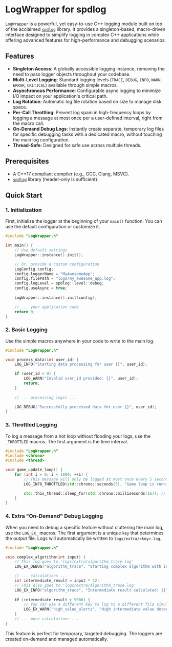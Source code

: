 # LogWrapper for spdlog

`LogWrapper` is a powerful, yet easy-to-use C++ logging module built on top of the acclaimed [`spdlog`](https://github.com/gabime/spdlog) library. It provides a singleton-based, macro-driven interface designed to simplify logging in complex C++ applications while offering advanced features for high-performance and debugging scenarios.

## Features

- **Singleton Access**: A globally accessible logging instance, removing the need to pass logger objects throughout your codebase.
- **Multi-Level Logging**: Standard logging levels (`TRACE`, `DEBUG`, `INFO`, `WARN`, `ERROR`, `CRITICAL`) available through simple macros.
- **Asynchronous Performance**: Configurable async logging to minimize I/O impact on your application's critical path.
- **Log Rotation**: Automatic log file rotation based on size to manage disk space.
- **Per-Call Throttling**: Prevent log spam in high-frequency loops by logging a message at most once per a user-defined interval, right from the macro call.
- **On-Demand Debug Logs**: Instantly create separate, temporary log files for specific debugging tasks with a dedicated macro, without touching the main log configuration.
- **Thread-Safe**: Designed for safe use across multiple threads.

## Prerequisites

- A C++17 compliant compiler (e.g., GCC, Clang, MSVC).
- [`spdlog`](https://github.com/gabime/spdlog) library (header-only is sufficient).

## Quick Start

### 1. Initialization

First, initialize the logger at the beginning of your `main()` function. You can use the default configuration or customize it.

```cpp
#include "LogWrapper.h"

int main() {
    // Use default settings
    LogWrapper::instance().init();

    // Or, provide a custom configuration
    LogConfig config;
    config.loggerName = "MyAwesomeApp";
    config.filePath = "logs/my_awesome_app.log";
    config.logLevel = spdlog::level::debug;
    config.useAsync = true;
    
    LogWrapper::instance().init(config);

    // ... your application code
    return 0;
}
```

### 2. Basic Logging

Use the simple macros anywhere in your code to write to the main log.

```cpp
#include "LogWrapper.h"

void process_data(int user_id) {
    LOG_INFO("Starting data processing for user {}", user_id);

    if (user_id < 0) {
        LOG_WARN("Invalid user_id provided: {}", user_id);
        return;
    }
    
    // ... processing logic ...

    LOG_DEBUG("Successfully processed data for user {}", user_id);
}
```

### 3. Throttled Logging

To log a message from a hot loop without flooding your logs, use the `_THROTTLED` macros. The first argument is the time interval.

```cpp
#include "LogWrapper.h"
#include <chrono>
#include <thread>

void game_update_loop() {
    for (int i = 0; i < 1000; ++i) {
        // This message will only be logged at most once every 5 seconds from this line.
        LOG_INFO_THROTTLED(std::chrono::seconds(5), "Game loop is running... Frame: {}", i);

        std::this_thread::sleep_for(std::chrono::milliseconds(16)); // Simulate 60 FPS
    }
}
```

### 4. Extra "On-Demand" Debug Logging

When you need to debug a specific feature without cluttering the main log, use the `LOG_EX_` macros. The first argument is a unique `key` that determines the output file. Logs will automatically be written to `logs/extra/<key>.log`.

```cpp
#include "LogWrapper.h"

void complex_algorithm(int input) {
    // This log goes to 'logs/extra/algorithm_trace.log'
    LOG_EX_DEBUG("algorithm_trace", "Starting complex algorithm with input: {}", input);

    // ... calculations ...
    int intermediate_result = input * 42;
    // This also goes to 'logs/extra/algorithm_trace.log'
    LOG_EX_INFO("algorithm_trace", "Intermediate result calculated: {}", intermediate_result);
    
    if (intermediate_result > 9000) {
        // You can use a different key to log to a different file simultaneously
        LOG_EX_WARN("high_value_alerts", "High intermediate value detected: {}", intermediate_result);
    }
    // ... more calculations ...
}
```

This feature is perfect for temporary, targeted debugging. The loggers are created on-demand and managed automatically.